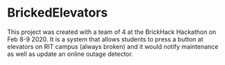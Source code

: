 # BrickedElevators

This project was created with a team of 4 at the BrickHack Hackathon on Feb 8-9 2020.  It is a system that allows students to press a button at elevators on RIT campus (always broken) and it would notify maintenance as well as update an online outage detector.

